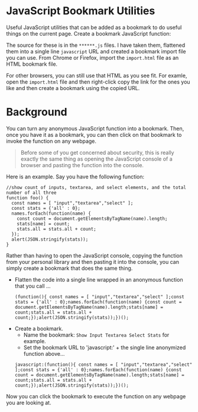 # JavaScript Bookmark Utilities
Useful JavaScript utilities that can be added as a bookmark to do useful things on the current page. Create a bookmark JavaScript function:

The source for these is in the `******.js` files. I have taken them, flattened them into a single line `javascript` URL and created a bookmark import file you can use. From Chrome or Firefox, import the `import.html` file as an HTML bookmark file.

For other browsers, you can still use that HTML as you see fit. For examle, open the `import.html` file and then right-click copy the link for the ones you like and then create a bookmark using the copied URL.

# Background

You can turn any anonymous JavaScript function into a bookmark. Then, once you have it as a bookmark, you can then click on that bookmark to invoke the function on any webpage. 

> Before some of you get concerned about security, this is really exactly the same thing as opening the JavaScript console of a browser and pasting the function into the console.

Here is an example. Say you have the following function:
```
//show count of inputs, textarea, and select elements, and the total number of all three
function foo() {
  const names = [ "input","textarea","select" ];
  const stats = {'all' : 0};
  names.forEach(function(name) {
    const count = document.getElementsByTagName(name).length;
    stats[name] = count;
    stats.all = stats.all + count;
  });
  alert(JSON.stringify(stats));
}
```

Rather than having to open the JavaScript console, copying the function from your personal library and then pasting it into the console, you can simply create a bookmark that does the same thing.

- Flatten the code into a single line wrapped in an anonymous function that you call ...
  ```
  (function(){ const names = [ "input","textarea","select" ];const stats = {'all' : 0};names.forEach(function(name) {const count = document.getElementsByTagName(name).length;stats[name] = count;stats.all = stats.all + count;});alert(JSON.stringify(stats));})();
  ```
- Create a bookmark.
  - Name the bookmark: `Show Input Textarea Select Stats` for example.
  - Set the bookmark URL to 'javascript:' + the  single line anonymized function above...
  ```
  javascript:(function(){ const names = [ "input","textarea","select" ];const stats = {'all' : 0};names.forEach(function(name) {const count = document.getElementsByTagName(name).length;stats[name] = count;stats.all = stats.all + count;});alert(JSON.stringify(stats));})();
  ```
Now you can click the bookmark to execute the function on any webpage you are looking at.
